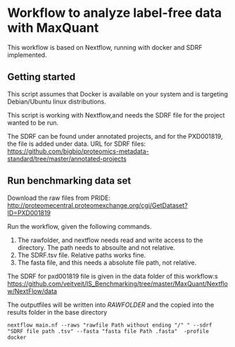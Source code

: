 # Workflow to analyze label-free data with MaxQuant
This workflow is based on Nextflow, running with docker and SDRF implemented. 


## Getting started

This script assumes that Docker is available on your system and is targeting Debian/Ubuntu linux distributions.

This script is working with Nextflow,and needs the SDRF file for the project wanted to be run.

The SDRF can be found under annotated projects, and for the PXD001819, the file is added under data.
URL for SDRF files: https://github.com/bigbio/proteomics-metadata-standard/tree/master/annotated-projects

## Run benchmarking data set

Download the raw files from PRIDE: http://proteomecentral.proteomexchange.org/cgi/GetDataset?ID=PXD001819

Run the workflow, given the following commands.

1) The rawfolder, and nextflow needs read and write access to the directory. The path needs to absoulte and not relative.
2) The SDRF.tsv file. Relative paths works fine.
3) The fasta file, and this needs a absolute file path, not relative. 


The SDRF for pxd001819 file is given in the data folder of this workflow:s https://github.com/veitveit/IS_Benchmarking/tree/master/MaxQuant/Nextflow/NextFlow/data

The outputfiles will be written into _RAWFOLDER_ and the copied into the results folder in the base directory


```
nextflow main.nf --raws "rawfile Path without ending "/" " --sdrf "SDRF file path .tsv" --fasta "fasta file Path .fasta"  -profile docker
```


